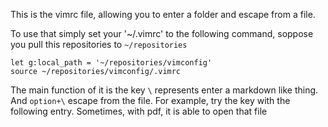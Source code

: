 [](../../readme.md)
This is the vimrc file, allowing you to enter a folder and escape from a file. 

To use that simply set your '~/.vimrc' to the following command, soppose you pull this repositories to `~/repositories`

```
let g:local_path = '~/repositories/vimconfig'
source ~/repositories/vimconfig/.vimrc
```

The main function of it is the key `\` represents enter a markdown like thing. And `option+\` escape from the file. For example, try the key with the following entry. Sometimes, with pdf, it is able to open that file

[](test.py)
